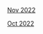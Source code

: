 [Nov 2022](https://r3dbabyvamp.github.io/Paula-s-Website/Years/2022/Fall/Nov)

[Oct 2022](https://r3dbabyvamp.github.io/Paula-s-Website/Years/2022/Fall/Oct)
